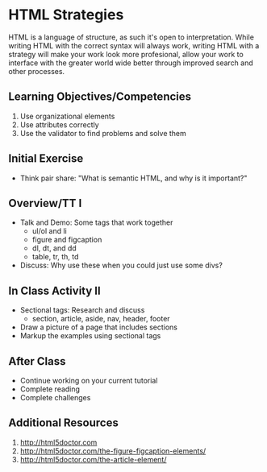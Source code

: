 # HTML Strategies

HTML is a language of structure, as such it's open to 
interpretation. While writing HTML with the correct 
syntax will always work, writing HTML with a strategy 
will make your work look more profesional, allow your 
work to interface with the greater world wide better
through improved search and other processes. 

## Learning Objectives/Competencies

1. Use organizational elements
1. Use attributes correctly 
1. Use the validator to find problems and solve them

## Initial Exercise

- Think pair share: "What is semantic HTML, and why is it important?"

## Overview/TT I 

- Talk and Demo: Some tags that work together
  - ul/ol and li
  - figure and figcaption
  - dl, dt, and dd
  - table, tr, th, td
- Discuss: Why use these when you could just use some divs?

## In Class Activity II

- Sectional tags: Research and discuss
  - section, article, aside, nav, header, footer
- Draw a picture of a page that includes sections
- Markup the examples using sectional tags

## After Class

- Continue working on your current tutorial
- Complete reading
- Complete challenges

## Additional Resources

1. http://html5doctor.com
1. http://html5doctor.com/the-figure-figcaption-elements/
1. http://html5doctor.com/the-article-element/
